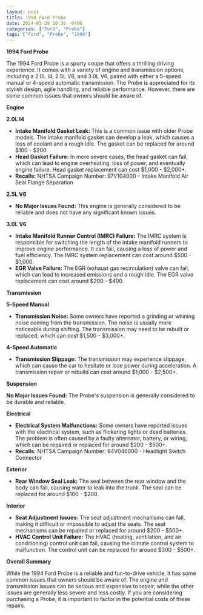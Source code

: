 ```yaml
---
layout: post
title: 1994 Ford Probe
date: 2024-03-29 10:36 -0400
categories: ["Ford", "Probe"]
tags: ["Ford", "Probe", "1994"]
---
```

**1994 Ford Probe**

The 1994 Ford Probe is a sporty coupe that offers a thrilling driving experience. It comes with a variety of engine and transmission options, including a 2.0L I4, 2.5L V6, and 3.0L V6, paired with either a 5-speed manual or 4-speed automatic transmission. The Probe is appreciated for its stylish design, agile handling, and reliable performance. However, there are some common issues that owners should be aware of.

**Engine**

**2.0L I4**
- **Intake Manifold Gasket Leak:** This is a common issue with older Probe models. The intake manifold gasket can develop a leak, which causes a loss of coolant and a rough idle. The gasket can be replaced for around $100 - $200.
- **Head Gasket Failure:** In more severe cases, the head gasket can fail, which can lead to engine overheating, loss of power, and eventually engine failure. Head gasket replacement can cost $1,000 - $2,000+.
- **Recalls:** NHTSA Campaign Number: 97V104000 - Intake Manifold Air Seal Flange Separation

**2.5L V6**
- **No Major Issues Found:** This engine is generally considered to be reliable and does not have any significant known issues.

**3.0L V6**
- **Intake Manifold Runner Control (IMRC) Failure:** The IMRC system is responsible for switching the length of the intake manifold runners to improve engine performance. It can fail, causing a loss of power and fuel efficiency. The IMRC system replacement can cost around $500 - $1,000.
- **EGR Valve Failure:** The EGR (exhaust gas recirculation) valve can fail, which can lead to increased emissions and a rough idle. The EGR valve replacement can cost around $200 - $400.

**Transmission**

**5-Speed Manual**
- **Transmission Noise:** Some owners have reported a grinding or whining noise coming from the transmission. The noise is usually more noticeable during shifting. The transmission may need to be rebuilt or replaced, which can cost $1,500 - $3,000+.

**4-Speed Automatic**
- **Transmission Slippage:** The transmission may experience slippage, which can cause the car to hesitate or lose power during acceleration. A transmission repair or rebuild can cost around $1,000 - $2,500+.

**Suspension**

**No Major Issues Found:** The Probe's suspension is generally considered to be durable and reliable.

**Electrical**

- **Electrical System Malfunctions:** Some owners have reported issues with the electrical system, such as flickering lights or dead batteries. The problem is often caused by a faulty alternator, battery, or wiring, which can be repaired or replaced for around $200 - $500+.
- **Recalls:** NHTSA Campaign Number: 94V046000 - Headlight Switch Connector

**Exterior**

- **Rear Window Seal Leak:** The seal between the rear window and the body can fail, causing water to leak into the trunk. The seal can be replaced for around $100 - $200.

**Interior**

- **Seat Adjustment Issues:** The seat adjustment mechanisms can fail, making it difficult or impossible to adjust the seats. The seat mechanisms can be repaired or replaced for around $200 - $500+.
- **HVAC Control Unit Failure:** The HVAC (heating, ventilation, and air conditioning) control unit can fail, causing the climate control system to malfunction. The control unit can be replaced for around $300 - $500+.

**Overall Summary**

While the 1994 Ford Probe is a reliable and fun-to-drive vehicle, it has some common issues that owners should be aware of. The engine and transmission issues can be serious and expensive to repair, while the other issues are generally less severe and less costly. If you are considering purchasing a Probe, it is important to factor in the potential costs of these repairs.
